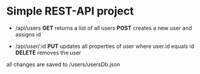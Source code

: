 # Simple REST-API project

* /api/users
    **GET** returns a list of all users
    **POST** creates a new user and assigns id

* /api/user/:id
    **PUT** updates all properties of user where user.id equals id
    **DELETE** removes the user

all changes are saved to /users/usersDb.json